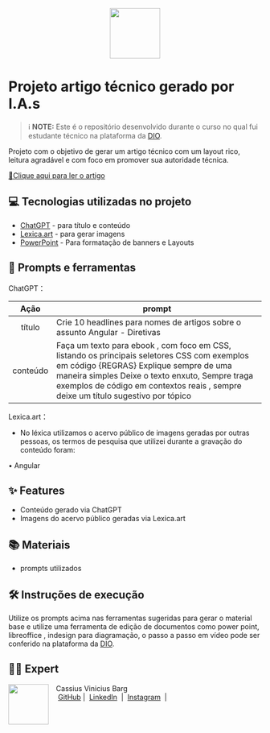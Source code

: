 <p align="center">
    <img width="100" src=".github/assets/banner.png">
</p>

# Projeto artigo técnico gerado por I.A.s


 > ℹ️ **NOTE:** Este é o repositório desenvolvido durante o curso no qual fui estudante técnico na plataforma da [DIO](https://dio.me).

Projeto com o objetivo de gerar um artigo técnico com um layout rico, leitura agradável e com foco em promover sua autoridade técnica.

<a href="https://www.notion.so/Full-Stack-Quest-Level-Up-Your-Code-ac992b4981e2480f96aeb0a3789c7fd3?pvs=4" title="View PDF now"> 📕Clique aqui para ler o artigo</a>

## 💻 Tecnologias utilizadas no projeto

- [ChatGPT](https://chat.openai.com/) - para título e conteúdo
- [Lexica.art](https://lexica.art/) - para gerar imagens
- [PowerPoint](https://www.microsoft.com/en/microsoft-365/powerpoint) - Para formatação de banners e Layouts

## 📄 Prompts e ferramentas


ChatGPT：

|   Ação   | prompt                                                                                                                                                                                                                                                                         |
| :------: | ------------------------------------------------------------------------------------------------------------------------------------------------------------------------------------------------------------------------------------------------------------------------------ |
|  título  | Crie 10 headlines para nomes de artigos sobre o assunto Angular - Diretivas                                                                                                                                                                                                    |
| conteúdo | Faça um texto para ebook , com foco em CSS, listando os principais seletores CSS com exemplos em código {REGRAS} Explique sempre de uma maneira simples Deixe o texto enxuto, Sempre traga exemplos de código em contextos reais , sempre deixe um título sugestivo por tópico |


Lexica.art：

- No léxica utilizamos o acervo público de imagens geradas por outras pessoas, os termos de pesquisa que utilizei durante a gravação do conteúdo foram:

• Angular



## ✨ Features

- Conteúdo gerado via ChatGPT
- Imagens do acervo público geradas via Lexica.art

## 📚 Materiais

- prompts utilizados

## 🛠️ Instruções de execução

Utilize os prompts acima nas ferramentas sugeridas para gerar o material base e utilize uma ferramenta de edição de documentos como power point, libreoffice , indesign para diagramação, o passo a passo em vídeo pode ser conferido na plataforma da [DIO](https://dio.me).

## 👨‍💻 Expert

<p>
    <img 
      align=left 
      margin=10 
      width=80 
      src="https://scontent.fjoi2-1.fna.fbcdn.net/v/t39.30808-6/448827709_7910319372351356_6219225715887475891_n.jpg?_nc_cat=109&ccb=1-7&_nc_sid=5f2048&_nc_eui2=AeEWRxvmvwCyz1TKGNQXu2Zuw2OK3O6pwUfDY4rc7qnBRzN9Dawh8RQU_fDClQK0ZGF2jbRVqXyhdl-YMI_onrCu&_nc_ohc=fUTuCCEefacQ7kNvgGzBtTx&_nc_ht=scontent.fjoi2-1.fna&oh=00_AYCEzHIoTl8fuu1D4bGKW0CLr3d6n2tE3pmEpF1m1CHcqQ&oe=667A142E"
    />
    <p>&nbsp&nbsp&nbspCassius Vinicius Barg<br>
    &nbsp&nbsp&nbsp
    <a href="https://github.com/CassiusBarg/">
    GitHub</a>&nbsp;|&nbsp;
    <a href="https://www.linkedin.com/in/cassiusbarg/">LinkedIn</a>
&nbsp;|&nbsp;
    <a href="https://www.instagram.com/cassiusbarg/">
    Instagram</a>
&nbsp;|&nbsp;</p>
</p>
<br/><br/>
<p>
